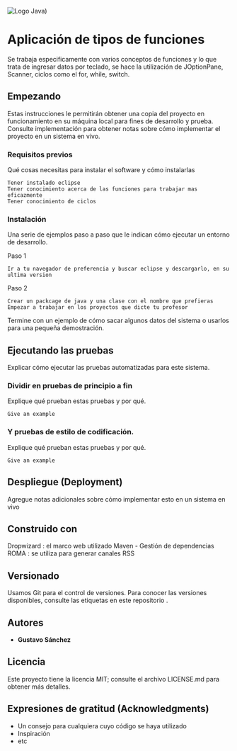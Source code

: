 ![Logo Java](https://seeklogo.com/images/J/java-logo-7833D1D21A-seeklogo.com.png))

# Aplicación de tipos de funciones

Se trabaja especificamente con varios conceptos de funciones y lo que trata de ingresar datos por teclado, se hace la utilización de JOptionPane, Scanner, ciclos como el for, while, switch.

## Empezando

Estas instrucciones le permitirán obtener una copia del proyecto en funcionamiento en su máquina local para fines de desarrollo y prueba. Consulte implementación para obtener notas sobre cómo implementar el proyecto en un sistema en vivo.

### Requisitos previos

Qué cosas necesitas para instalar el software y cómo instalarlas

```
Tener instalado eclipse
Tener conocimiento acerca de las funciones para trabajar mas eficazmente
Tener conocimiento de ciclos
```

### Instalación

Una serie de ejemplos paso a paso que le indican cómo ejecutar un entorno de desarrollo.

Paso 1

```
Ir a tu navegador de preferencia y buscar eclipse y descargarlo, en su ultima version
```

Paso 2

```
Crear un packcage de java y una clase con el nombre que prefieras
Empezar a trabajar en los proyectos que dicte tu profesor
```

Termine con un ejemplo de cómo sacar algunos datos del sistema o usarlos para una pequeña demostración.

## Ejecutando las pruebas

Explicar cómo ejecutar las pruebas automatizadas para este sistema.

### Dividir en pruebas de principio a fin

Explique qué prueban estas pruebas y por qué.

```
Give an example
```

### Y pruebas de estilo de codificación.

Explique qué prueban estas pruebas y por qué.

```
Give an example
```

## Despliegue (Deployment)

Agregue notas adicionales sobre cómo implementar esto en un sistema en vivo


## Construido con

Dropwizard : el marco web utilizado
Maven - Gestión de dependencias
ROMA : se utiliza para generar canales RSS

## Versionado

Usamos Git para el control de versiones. Para conocer las versiones disponibles, consulte las etiquetas en este repositorio .

## Autores

* **Gustavo Sánchez** 


## Licencia

Este proyecto tiene la licencia MIT; consulte el archivo LICENSE.md para obtener más detalles.

## Expresiones de gratitud (Acknowledgments)

* Un consejo para cualquiera cuyo código se haya utilizado
* Inspiración
* etc
